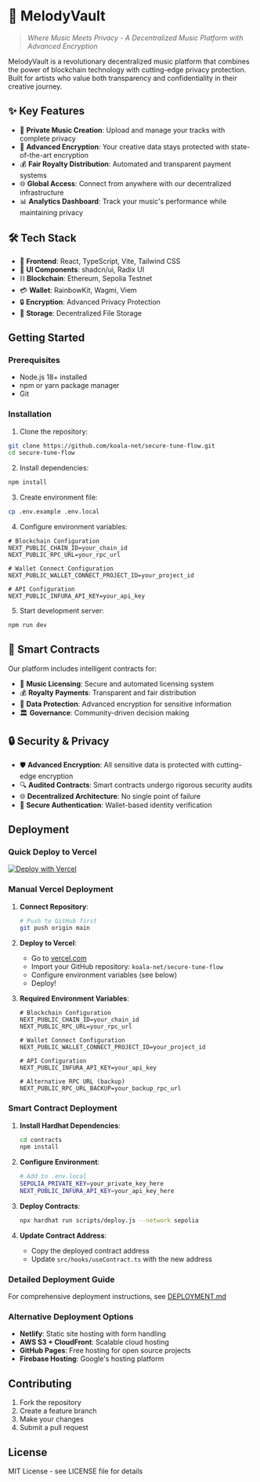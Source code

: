 # 🎵 MelodyVault

> *Where Music Meets Privacy - A Decentralized Music Platform with Advanced Encryption*

MelodyVault is a revolutionary decentralized music platform that combines the power of blockchain technology with cutting-edge privacy protection. Built for artists who value both transparency and confidentiality in their creative journey.

## ✨ Key Features

- 🎼 **Private Music Creation**: Upload and manage your tracks with complete privacy
- 🔐 **Advanced Encryption**: Your creative data stays protected with state-of-the-art encryption
- 💰 **Fair Royalty Distribution**: Automated and transparent payment systems
- 🌐 **Global Access**: Connect from anywhere with our decentralized infrastructure
- 📊 **Analytics Dashboard**: Track your music's performance while maintaining privacy

## 🛠️ Tech Stack

- 🎨 **Frontend**: React, TypeScript, Vite, Tailwind CSS
- 🧩 **UI Components**: shadcn/ui, Radix UI
- ⛓️ **Blockchain**: Ethereum, Sepolia Testnet
- 💳 **Wallet**: RainbowKit, Wagmi, Viem
- 🔒 **Encryption**: Advanced Privacy Protection
- 📁 **Storage**: Decentralized File Storage

## Getting Started

### Prerequisites

- Node.js 18+ installed
- npm or yarn package manager
- Git

### Installation

1. Clone the repository:
```bash
git clone https://github.com/koala-net/secure-tune-flow.git
cd secure-tune-flow
```

2. Install dependencies:
```bash
npm install
```

3. Create environment file:
```bash
cp .env.example .env.local
```

4. Configure environment variables:
```env
# Blockchain Configuration
NEXT_PUBLIC_CHAIN_ID=your_chain_id
NEXT_PUBLIC_RPC_URL=your_rpc_url

# Wallet Connect Configuration  
NEXT_PUBLIC_WALLET_CONNECT_PROJECT_ID=your_project_id

# API Configuration
NEXT_PUBLIC_INFURA_API_KEY=your_api_key
```

5. Start development server:
```bash
npm run dev
```

## 🎼 Smart Contracts

Our platform includes intelligent contracts for:
- 🎵 **Music Licensing**: Secure and automated licensing system
- 💰 **Royalty Payments**: Transparent and fair distribution
- 🔐 **Data Protection**: Advanced encryption for sensitive information
- 🏛️ **Governance**: Community-driven decision making

## 🔒 Security & Privacy

- 🛡️ **Advanced Encryption**: All sensitive data is protected with cutting-edge encryption
- 🔍 **Audited Contracts**: Smart contracts undergo rigorous security audits
- 🌐 **Decentralized Architecture**: No single point of failure
- 🔑 **Secure Authentication**: Wallet-based identity verification

## Deployment

### Quick Deploy to Vercel

[![Deploy with Vercel](https://vercel.com/button)](https://vercel.com/new/clone?repository-url=https://github.com/koala-net/secure-tune-flow)

### Manual Vercel Deployment

1. **Connect Repository**:
   ```bash
   # Push to GitHub first
   git push origin main
   ```

2. **Deploy to Vercel**:
   - Go to [vercel.com](https://vercel.com)
   - Import your GitHub repository: `koala-net/secure-tune-flow`
   - Configure environment variables (see below)
   - Deploy!

3. **Required Environment Variables**:
   ```env
   # Blockchain Configuration
   NEXT_PUBLIC_CHAIN_ID=your_chain_id
   NEXT_PUBLIC_RPC_URL=your_rpc_url
   
   # Wallet Connect Configuration
   NEXT_PUBLIC_WALLET_CONNECT_PROJECT_ID=your_project_id
   
   # API Configuration
   NEXT_PUBLIC_INFURA_API_KEY=your_api_key
   
   # Alternative RPC URL (backup)
   NEXT_PUBLIC_RPC_URL_BACKUP=your_backup_rpc_url
   ```

### Smart Contract Deployment

1. **Install Hardhat Dependencies**:
   ```bash
   cd contracts
   npm install
   ```

2. **Configure Environment**:
   ```bash
   # Add to .env.local
   SEPOLIA_PRIVATE_KEY=your_private_key_here
   NEXT_PUBLIC_INFURA_API_KEY=your_api_key_here
   ```

3. **Deploy Contracts**:
   ```bash
   npx hardhat run scripts/deploy.js --network sepolia
   ```

4. **Update Contract Address**:
   - Copy the deployed contract address
   - Update `src/hooks/useContract.ts` with the new address

### Detailed Deployment Guide

For comprehensive deployment instructions, see [DEPLOYMENT.md](./DEPLOYMENT.md)

### Alternative Deployment Options

- **Netlify**: Static site hosting with form handling
- **AWS S3 + CloudFront**: Scalable cloud hosting
- **GitHub Pages**: Free hosting for open source projects
- **Firebase Hosting**: Google's hosting platform

## Contributing

1. Fork the repository
2. Create a feature branch
3. Make your changes
4. Submit a pull request

## License

MIT License - see LICENSE file for details
